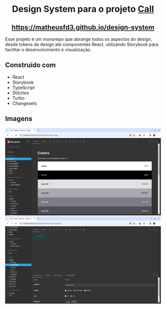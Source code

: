 <h1 align="center">
  Design System para o projeto <a target="_blank" href="https://github.com/matheusfd3/call">Call</a>
</h1>

<h2 align="center">
  <a target="_blank" href="https://matheusfd3.github.io/design-system">https://matheusfd3.github.io/design-system</a>
</h2>

<p>
  Esse projeto é um monorepo que abrange todos os aspectos do design, desde tokens de design até componentes React, utilizando Storybook para facilitar o desenvolvimento e visualização.
</p>

## Construído com
- React
- Storybook
- TypeScript
- Stitches
- Turbo
- Changesets

## Imagens
  ![App Screenshot](https://github.com/matheusfd3/design-system/blob/main/.github/image1.png)
  ![App Screenshot](https://github.com/matheusfd3/design-system/blob/main/.github/image2.png)
